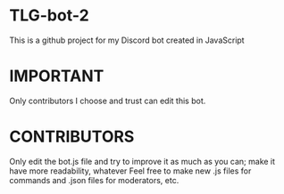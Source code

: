 # TLG-bot-2
This is a github project for my Discord bot created in JavaScript
# IMPORTANT
Only contributors I choose and trust can edit this bot.
# CONTRIBUTORS
Only edit the bot.js file and try to improve it as much as you can; make it have more readability, whatever
Feel free to make new .js files for commands and .json files for moderators, etc.
